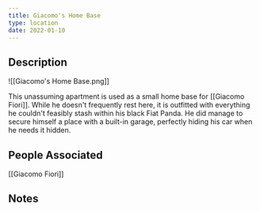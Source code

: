 ```yaml
---
title: Giacomo's Home Base
type: location
date: 2022-01-10
---
```

## Description
![[Giacomo's Home Base.png]]

This unassuming apartment is used as a small home base for [[Giacomo Fiori]]. While he doesn't frequently rest here, it is outfitted with everything he couldn't feasibly stash within his black Fiat Panda. He did manage to secure himself a place with a built-in garage, perfectly hiding his car when he needs it hidden.
## People Associated
[[Giacomo Fiori]]

## Notes
